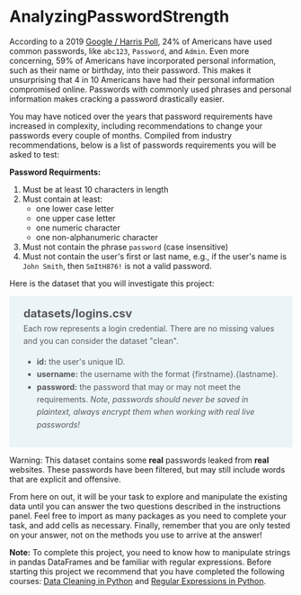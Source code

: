 # AnalyzingPasswordStrength

<p>According to a 2019 <a href="https://storage.googleapis.com/gweb-uniblog-publish-prod/documents/PasswordCheckup-HarrisPoll-InfographicFINAL.pdf">Google / Harris Poll</a>, 24% of Americans have used common passwords, like <code>abc123</code>, <code>Password</code>, and <code>Admin</code>. Even more concerning, 59% of Americans have incorporated personal information, such as their name or birthday, into their password. This makes it unsurprising that 4 in 10 Americans have had their personal information compromised online. Passwords with commonly used phrases and personal information makes cracking a password drastically easier.</p>
<p>You may have noticed over the years that password requirements have increased in complexity, including recommendations to change your passwords every couple of months. Compiled from industry recommendations, below is a list of passwords requirements you will be asked to test: </p>
<p><strong>Password Requirments:</strong></p>
<ol>
<li>Must be at least 10 characters in length</li>
<li>Must contain at least:<ul>
<li>one lower case letter </li>
<li>one upper case letter </li>
<li>one numeric character </li>
<li>one non-alphanumeric character</li></ul></li>
<li>Must not contain the phrase <code>password</code> (case insensitive)</li>
<li>Must not contain the user's first or last name, e.g., if the user's name is <code>John Smith</code>, then <code>SmItH876!</code> is not a valid password.</li>
</ol>
<p>Here is the dataset that you will investigate this project:</p>
<div style="background-color: #ebf4f7; color: #595959; text-align:left; vertical-align: middle; padding: 15px 25px 15px 25px; line-height: 1.6;">
    <div style="font-size:20px"><b>datasets/logins.csv</b></div>
Each row represents a login credential. There are no missing values and you can consider the dataset "clean".
<ul>
    <li><b>id:</b> the user's unique ID.</li>
    <li><b>username:</b> the username with the format {firstname}.{lastname}.</li>
    <li><b>password:</b> the password that may or may not meet the requirements. <i>Note, passwords should never be saved in plaintext, always encrypt them when working with real live passwords!</i></li>
</ul>
</div>
<p>Warning: This dataset contains some <strong>real</strong> passwords leaked from <strong>real</strong> websites. These passwords have been filtered, but may still include words that are explicit and offensive.</p>
<p>From here on out, it will be your task to explore and manipulate the existing data until you can answer the two questions described in the instructions panel. Feel free to import as many packages as you need to complete your task, and add cells as necessary. Finally, remember that you are only tested on your answer, not on the methods you use to arrive at the answer!</p>
<p><strong>Note:</strong> To complete this project, you need to know how to manipulate strings in pandas DataFrames and be familiar with regular expressions. Before starting this project we recommend that you have completed the following courses: <a href="https://learn.datacamp.com/courses/data-cleaning-in-python">Data Cleaning in Python</a> and <a href="https://learn.datacamp.com/courses/regular-expressions-in-python">Regular Expressions in Python</a>.</p>
